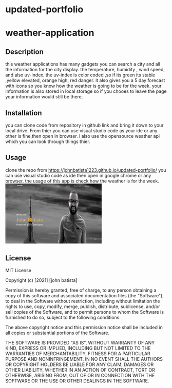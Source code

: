 # updated-portfolio
# weather-application

## Description
this weather applications has many gadgets you can search a city and all the information for the city display. the temperature, humidity , wind speed, and also uv-index. the uv-index is color coded ,so if its green its stable ,yellow elevated, orange high, red danger. it also gives you a 5 day forecast with icons so you know how the weather is going to be for the week. your information is also stored in local storage so if you chooes to leave the page your information would still be there.

## Installation
 you can clone code from repository in github link and bring it down to your local drive. From thier you can use visual studio code as your ide or any other is fine,then open in browser. i also use the opensource weather api which you can look through things thier.
## Usage
 clone the repo from https://johnbatista1223.github.io/updated-portfolio/ you can use visual studio code as ide then open in google chrome or any browser. the usage of this app is check how the weather is for the week.
 <img src="portfolio.png" alt="portfolio" width=300>

## License
MIT License

Copyright (c) [2021] [john batista]

Permission is hereby granted, free of charge, to any person obtaining a copy
of this software and associated documentation files (the "Software"), to deal
in the Software without restriction, including without limitation the rights
to use, copy, modify, merge, publish, distribute, sublicense, and/or sell
copies of the Software, and to permit persons to whom the Software is
furnished to do so, subject to the following conditions:

The above copyright notice and this permission notice shall be included in all
copies or substantial portions of the Software.

THE SOFTWARE IS PROVIDED "AS IS", WITHOUT WARRANTY OF ANY KIND, EXPRESS OR
IMPLIED, INCLUDING BUT NOT LIMITED TO THE WARRANTIES OF MERCHANTABILITY,
FITNESS FOR A PARTICULAR PURPOSE AND NONINFRINGEMENT. IN NO EVENT SHALL THE
AUTHORS OR COPYRIGHT HOLDERS BE LIABLE FOR ANY CLAIM, DAMAGES OR OTHER
LIABILITY, WHETHER IN AN ACTION OF CONTRACT, TORT OR OTHERWISE, ARISING FROM,
OUT OF OR IN CONNECTION WITH THE SOFTWARE OR THE USE OR OTHER DEALINGS IN THE
SOFTWARE.
